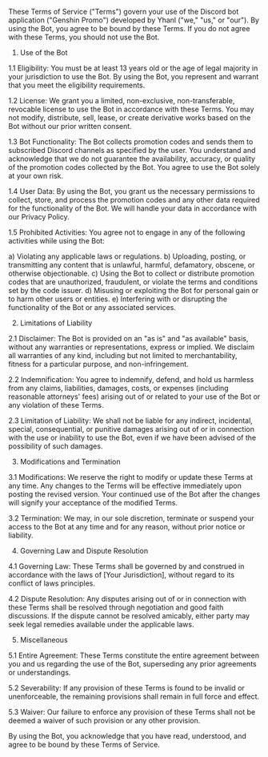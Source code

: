 These Terms of Service ("Terms") govern your use of the Discord bot application ("Genshin Promo") developed by Yhanl ("we," "us," or "our"). By using the Bot, you agree to be bound by these Terms. If you do not agree with these Terms, you should not use the Bot.

1. Use of the Bot

1.1 Eligibility: You must be at least 13 years old or the age of legal majority in your jurisdiction to use the Bot. By using the Bot, you represent and warrant that you meet the eligibility requirements.

1.2 License: We grant you a limited, non-exclusive, non-transferable, revocable license to use the Bot in accordance with these Terms. You may not modify, distribute, sell, lease, or create derivative works based on the Bot without our prior written consent.

1.3 Bot Functionality: The Bot collects promotion codes and sends them to subscribed Discord channels as specified by the user. You understand and acknowledge that we do not guarantee the availability, accuracy, or quality of the promotion codes collected by the Bot. You agree to use the Bot solely at your own risk.

1.4 User Data: By using the Bot, you grant us the necessary permissions to collect, store, and process the promotion codes and any other data required for the functionality of the Bot. We will handle your data in accordance with our Privacy Policy.

1.5 Prohibited Activities: You agree not to engage in any of the following activities while using the Bot:

a) Violating any applicable laws or regulations.
b) Uploading, posting, or transmitting any content that is unlawful, harmful, defamatory, obscene, or otherwise objectionable.
c) Using the Bot to collect or distribute promotion codes that are unauthorized, fraudulent, or violate the terms and conditions set by the code issuer.
d) Misusing or exploiting the Bot for personal gain or to harm other users or entities.
e) Interfering with or disrupting the functionality of the Bot or any associated services.

2. Limitations of Liability

2.1 Disclaimer: The Bot is provided on an "as is" and "as available" basis, without any warranties or representations, express or implied. We disclaim all warranties of any kind, including but not limited to merchantability, fitness for a particular purpose, and non-infringement.

2.2 Indemnification: You agree to indemnify, defend, and hold us harmless from any claims, liabilities, damages, costs, or expenses (including reasonable attorneys' fees) arising out of or related to your use of the Bot or any violation of these Terms.

2.3 Limitation of Liability: We shall not be liable for any indirect, incidental, special, consequential, or punitive damages arising out of or in connection with the use or inability to use the Bot, even if we have been advised of the possibility of such damages.

3. Modifications and Termination

3.1 Modifications: We reserve the right to modify or update these Terms at any time. Any changes to the Terms will be effective immediately upon posting the revised version. Your continued use of the Bot after the changes will signify your acceptance of the modified Terms.

3.2 Termination: We may, in our sole discretion, terminate or suspend your access to the Bot at any time and for any reason, without prior notice or liability.

4. Governing Law and Dispute Resolution

4.1 Governing Law: These Terms shall be governed by and construed in accordance with the laws of [Your Jurisdiction], without regard to its conflict of laws principles.

4.2 Dispute Resolution: Any disputes arising out of or in connection with these Terms shall be resolved through negotiation and good faith discussions. If the dispute cannot be resolved amicably, either party may seek legal remedies available under the applicable laws.

5. Miscellaneous

5.1 Entire Agreement: These Terms constitute the entire agreement between you and us regarding the use of the Bot, superseding any prior agreements or understandings.

5.2 Severability: If any provision of these Terms is found to be invalid or unenforceable, the remaining provisions shall remain in full force and effect.

5.3 Waiver: Our failure to enforce any provision of these Terms shall not be deemed a waiver of such provision or any other provision.

By using the Bot, you acknowledge that you have read, understood, and agree to be bound by these Terms of Service.
